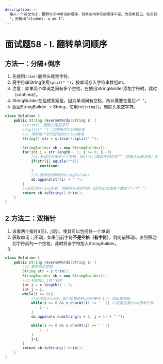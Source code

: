 ```yaml
---
description: >-
  输入一个英文句子，翻转句子中单词的顺序，但单词内字符的顺序不变。为简单起见，标点符号和普通字母一样处理。例如输入字符串"I am a student.
  "，则输出"student. a am I"。
---
```


# 面试题58 - I. 翻转单词顺序

## 方法一：分隔+倒序

1. 先使用`trim()`删除头尾空字符。
2. 将字符串String使用`split(" ")`，按单词存入字符串数组str。
3. 注意：如果两个单词之间有多个空格，在使用StringBuilder添加字符时，跳过（continue）。
4. StringBuilder在组成答案是，因为单词间有空格，所以需要在最后`+“ ”`。
5. 返回StringBuilder -&gt; String，使用`toString()`。删除头尾空字符。

```java
class Solution {
    public String reverseWords(String s) {
        //trim()：删除头尾空字符
        //split(" ")：以空格作为分隔标准
        //1.得到每个字符组成的String数组
        String[] str = s.trim().split(" ");
        
        StringBuilder sb = new StringBuilder();
        for(int i = str.length - 1; i >= 0; i--){
            //2.若词之间多余一个空格，则str[i]数组中则存在“”（里面什么都没有）的数值
            if(str[i].equals("")){
                continue;
            }
            //3.倒序组成新的StringBuilder
            sb.append(str[i] + " ");
        }
        //返回为String形式，并删除头尾空字符（因为sb后面每个都加了一个“ ”）
        return sb.toString().trim();
    }
}
```

## 2.方法二：双指针

1. 设置两个指针i\(前\)，j\(后\)。使其可以包括住一个单词
2. 获取单词：j不动，如果当前字符**不是空格（有字符）**，则向前移动i。直到移动到字符前的一个空格。此时将该字符加入StringBuilder。
3. 
```java
class Solution {
    public String reverseWords(String s) {
        //1.删除前后空格
        String str = s.trim();
        StringBuilder sb = new StringBuilder();
        //2.初始化i,j两个指针
        int i = s.length() - 1;
        int j = i;
        while(i >= 0){
            //必须加入i>=0，因为如果这时i已经等于-1了，则出现错误。
            while(i >= 0 && s.charAt(i) != ' '){ //这里注意char用单引号
                i--;
            }
            sb.append(s.substring(i + 1, j + 1) + " ");

            while(i >= 0 && s.charAt(i) == ' '){
                i--;
            }
            j=i;
        }
        return sb.toString().trim();
    }
}
```

